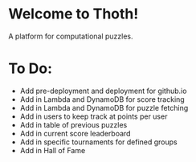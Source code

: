 # Welcome to Thoth!

A platform for computational puzzles.

# To Do:

+ Add pre-deployment and deployment for github.io
+ Add in Lambda and DynamoDB for score tracking
+ Add in Lambda and DynamoDB for puzzle fetching
+ Add in users to keep track at points per user
+ Add in table of previous puzzles
+ Add in current score leaderboard
+ Add in specific tournaments for defined groups
+ Add in Hall of Fame
